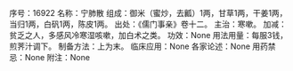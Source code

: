 序号：16922
名称：宁肺散
组成：御米（蜜炒，去瓤）1两，甘草1两，干姜1两，当归1两，白矾1两，陈皮1两。
出处：《儒门事亲》卷十二。
主治：寒嗽。
加减：贫乏之人，多感风冷寒湿咳嗽，加白术之类。
功效：None
用法用量：每服3钱，煎荠汁调下。
制备方法：上为末。
临床应用：None
各家论述：None
用药禁忌：None
附注：None
